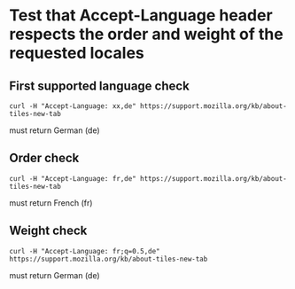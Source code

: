 # Test that Accept-Language header respects the order and weight of the requested locales


## First supported language check
```shell
curl -H "Accept-Language: xx,de" https://support.mozilla.org/kb/about-tiles-new-tab 
```

must return German (de)

## Order check
```shell
curl -H "Accept-Language: fr,de" https://support.mozilla.org/kb/about-tiles-new-tab 
```

must return French (fr)


## Weight check

```shell
curl -H "Accept-Language: fr;q=0.5,de" https://support.mozilla.org/kb/about-tiles-new-tab 
```

must return German (de)

